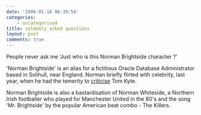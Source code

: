 ```yaml
---
date: '2006-01-18 06:39:56'
categories:
    - uncategorised
title: seldomly asked questions
layout: post
comments: true
---
```


People never ask me 'Just who is this Norman Brightside character ?'

'Norman Brightside' is an alias for a fictitious Oracle Database
Administrator based in Solihull, near England. Norman briefly flirted
with celebrity, last year, when he had the temerity to
[criticise](http://www.nbrightside.com/blog/2005/11/04/tom-kyte-makes-mistake-shock/)
Tom Kyte.

Norman Brightside is also a bastardisation of Norman Whiteside, a
Northern Irish footballer who played for Manchester United in the 80's
and the song 'Mr. Brightside' by the popular American beat combo - The
Killers.
